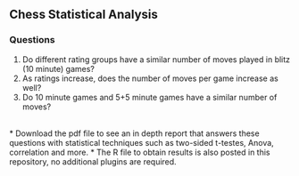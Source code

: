 ## Chess Statistical Analysis

### Questions
1. Do different rating groups have a similar number of moves played in blitz (10 minute) games? <br />
2. As ratings increase, does the number of moves per game increase as well? <br />
3. Do 10 minute games and 5+5 minute games have a similar number of moves? <br />
<br />
* Download the pdf file to see an in depth report that answers these questions with statistical techniques such as two-sided t-testes, Anova, correlation and more.
* The R file to obtain results is also posted in this repository, no additional plugins are required.
